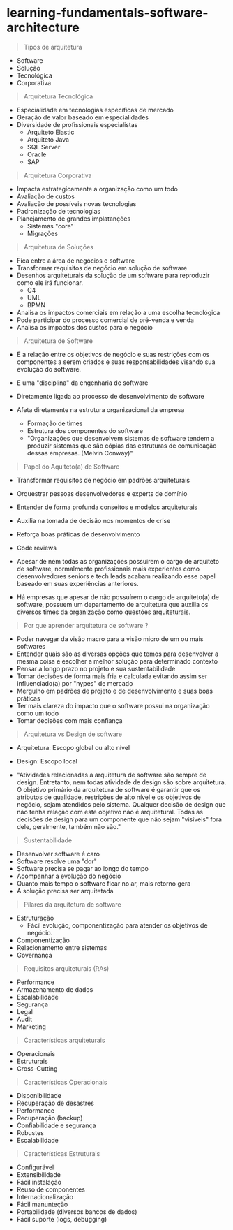 # learning-fundamentals-software-architecture

> Tipos de arquitetura

- Software
- Solução
- Tecnológica
- Corporativa

> Arquitetura Tecnológica

- Especialidade em tecnologias específicas de mercado
- Geração de valor baseado em especialidades
- Diversidade de profissionais especialistas
    - Arquiteto Elastic
    - Arquiteto Java
    - SQL Server
    - Oracle
    - SAP


> Arquitetura Corporativa

- Impacta estrategicamente a organização como um todo
- Avaliação de custos
- Avaliação de possíveis novas tecnologias
- Padronização de tecnologias 
- Planejamento de grandes implatanções
    - Sistemas "core"
    - Migrações


> Arquitetura de Soluções

- Fica entre a área de negócios e software
- Transformar requisitos de negócio em solução de software
- Desenhos arquiteturais da solução de um software para reproduzir como ele irá funcionar.
    - C4
    - UML
    - BPMN
- Analisa os impactos comerciais em relação a uma escolha tecnológica 
- Pode participar do processo comercial de pré-venda e venda
- Analisa os impactos dos custos para o negócio


> Arquitetura de Software

- É a relação entre os objetivos de negócio e suas restrições com os componentes
a serem criados e suas responsabilidades visando sua evolução do software.

- E uma "disciplina" da engenharia de software
- Diretamente ligada ao processo de desenvolvimento de software
- Afeta diretamente na estrutura organizacional da empresa
    - Formação de times
    - Estrutura dos componentes do software
    - "Organizações que desenvolvem sistemas de software tendem a produzir sistemas que são cópias das estruturas de comunicação dessas empresas. (Melvin Conway)"


> Papel do Aquiteto(a) de Software

- Transformar requisitos de negócio em padrões arquiteturais
- Orquestrar pessoas desenvolvedores e experts de domínio
- Entender de forma profunda conseitos e modelos arquiteturais
- Auxilia na tomada de decisão nos momentos de crise 
- Reforça boas práticas de desenvolvimento 
- Code reviews

- Apesar de nem todas as organizações possuírem o cargo de arquiteto de software,
normalmente profissionais mais experientes como desenvolvedores seniors e tech leads acabam realizando esse papel 
baseado em suas experiências anteriores.

- Há empresas que apesar de não possuírem o cargo de arquiteto(a) de software, possuem um departamento de arquitetura que auxilia os diversos times da organização como questões arquiteturais.

> Por que aprender arquitetura de software ?

- Poder navegar da visão macro para a visão micro de um ou mais softwares 
- Entender quais são as diversas opções que temos para desenvolver a mesma coisa e escolher a melhor solução para determinado contexto 
- Pensar a longo prazo no projeto e sua sustentabilidade 
- Tomar decisões de forma mais fria e calculada evitando assim ser influenciado(a) por "hypes" de mercado 
- Mergulho em padrões de projeto e de desenvolvimento e suas boas práticas 
- Ter mais clareza do impacto que o software possui na organização como um todo 
- Tomar decisões com mais confiança


> Arquitetura vs Design de software

- Arquitetura: Escopo global ou alto nível 
- Design: Escopo local

- "Atividades relacionadas a arquitetura de software são sempre de design. Entretanto, nem todas atividade de design são sobre arquitetura. O objetivo primário da arquitetura de 
software é garantir que os atributos de qualidade, restrições de alto nível e os objetivos de negócio, sejam atendidos pelo sistema. Qualquer decisão de design que não tenha relação com este objetivo não é arquitetural. Todas as decisões de design para um componente que não sejam "visíveis" fora dele, geralmente, também não são."


> Sustentabilidade 

- Desenvolver software é caro
- Software resolve uma "dor"
- Software precisa se pagar ao longo do tempo 
- Acompanhar a evolução do negócio 
- Quanto mais tempo o software ficar no ar, mais retorno gera 
- A solução precisa ser arquitetada

> Pilares da arquitetura de software

- Estruturação
    - Fácil evolução, componentização para atender os objetivos de negócio.
- Componentização
- Relacionamento entre sistemas
- Governança

> Requisitos arquiteturais (RAs)

- Performance
- Armazenamento de dados
- Escalabilidade
- Segurança
- Legal
- Audit
- Marketing

> Características arquiteturais

- Operacionais
- Estruturais
- Cross-Cutting

> Características Operacionais

- Disponibilidade
- Recuperação de desastres
- Performance
- Recuperação (backup)
- Confiabilidade e segurança
- Robustes
- Escalabilidade

> Características Estruturais

- Configurável
- Extensibilidade
- Fácil instalação
- Reuso de componentes
- Internacionalização
- Fácil manunteção
- Portabilidade (diversos bancos de dados)
- Fácil suporte (logs, debugging)
